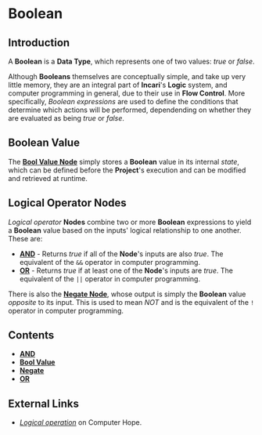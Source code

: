 # Boolean

## Introduction

A **Boolean** is a **Data Type**, which represents one of two values: _true_ or _false_.

Although **Booleans** themselves are conceptually simple, and take up very little memory, they are an integral part of **Incari**'s **Logic** system, and computer programming in general, due to their use in **Flow Control**. More specifically, _Boolean expressions_ are used to define the conditions that determine which actions will be performed, dependending on whether they are evaluated as being _true_ or _false_.

## Boolean Value

The [**Bool Value Node**](bool-value.md) simply stores a **Boolean** value in its internal _state_, which can be defined before the **Project**'s execution and can be modified and retrieved at runtime.

## Logical Operator Nodes

_Logical operator_ **Nodes** combine two or more **Boolean** expressions to yield a **Boolean** value based on the inputs' logical relationship to one another. These are:

* [**AND**](and.md) - Returns _true_ if all of the **Node**'s inputs are also _true_. The equivalent of the `&&` operator in computer programming.
* [**OR**](or.md) - Returns _true_ if at least one of the **Node**'s inputs are _true_. The equivalent of the `||` operator in computer programming.

There is also the [**Negate Node**](negate.md), whose output is simply the **Boolean** value _opposite_ to its input. This is used to mean _NOT_ and is the equivalent of the `!` operator in computer programming.

## Contents

* [**AND**](and.md)
* [**Bool Value**](bool-value.md)
* [**Negate**](negate.md)
* [**OR**](or.md)

## External Links

* [_Logical operation_](https://www.computerhope.com/jargon/l/logioper.htm) on Computer Hope.

